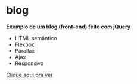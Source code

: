 # blog
 **Exemplo de um blog (front-end) feito com jQuery**
 * HTML semântico
 * Flexbox
 * Parallax
 * Ajax
 * Responsivo

[Clique aqui pra ver](https://davimm96.github.io/blog/)
